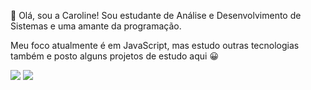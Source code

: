 👋 Olá, sou a Caroline! Sou estudante de Análise e Desenvolvimento de Sistemas e uma amante da programação.

Meu foco atualmente é em JavaScript, mas estudo outras tecnologias também e posto alguns projetos de estudo aqui 😀


<div> 
  <a href="mailto:bragacaroline10@gmail.com"><img src="https://img.shields.io/badge/-Gmail-%23333?style=for-the-badge&logo=gmail&logoColor=white" target="_blank"></a>
  <a href="https://www.linkedin.com/in/caroline-braga-2369aa210" target="_blank"><img src="https://img.shields.io/badge/-LinkedIn-%230077B5?style=for-the-badge&logo=linkedin&logoColor=white" target="_blank"></a> 
</div>
